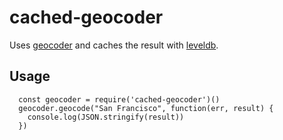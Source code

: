# cached-geocoder

Uses [geocoder](https://www.npmjs.com/package/geocoder) and caches the result with [leveldb](https://www.npmjs.com/package/level).

## Usage
      const geocoder = require('cached-geocoder')()
      geocoder.geocode("San Francisco", function(err, result) {
        console.log(JSON.stringify(result))
      })